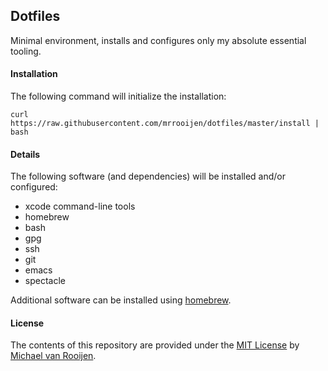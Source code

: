 ## Dotfiles

Minimal environment, installs and configures only my absolute essential tooling.


#### Installation

The following command will initialize the installation:

```
curl https://raw.githubusercontent.com/mrrooijen/dotfiles/master/install | bash
```


#### Details

The following software (and dependencies) will be installed and/or configured:

- xcode command-line tools
- homebrew
- bash
- gpg
- ssh
- git
- emacs
- spectacle

Additional software can be installed using [homebrew].


#### License

The contents of this repository are provided under the [MIT License] by [Michael van Rooijen].

[homebrew]: https://brew.sh
[Michael van Rooijen]: https://michael.vanrooijen.io
[MIT License]: https://github.com/mrrooijen/dotfiles/blob/master/LICENSE
